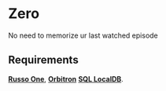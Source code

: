 # Zero
No need to memorize ur last watched episode

## Requirements
**[Russo One](https://fonts.google.com/specimen/Russo+One)**, **[Orbitron](https://fonts.google.com/specimen/Orbitron)**
**[SQL LocalDB](https://download.microsoft.com/download/7/c/1/7c14e92e-bdcb-4f89-b7cf-93543e7112d1/SqlLocalDB.msi)**.
